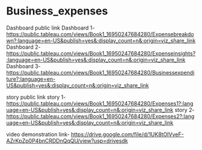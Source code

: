# Business_expenses

Dashboard public link
Dashboard 1- https://public.tableau.com/views/Book1_16950247684280/Expensebreakdown?:language=en-US&publish=yes&:display_count=n&:origin=viz_share_link
Dashboard 2- https://public.tableau.com/views/Book1_16950247684280/Expenseinsights?:language=en-US&publish=yes&:display_count=n&:origin=viz_share_link
Dashboard 3- https://public.tableau.com/views/Book1_16950247684280/Businessexpenditure?:language=en-US&publish=yes&:display_count=n&:origin=viz_share_link

story public link 
story 1- https://public.tableau.com/views/Book1_16950247684280/Expenses1?:language=en-US&publish=yes&:display_count=n&:origin=viz_share_link
story 2- https://public.tableau.com/views/Book1_16950247684280/Expenses2?:language=en-US&publish=yes&:display_count=n&:origin=viz_share_link

video demonstration link- https://drive.google.com/file/d/1UK8tOIVyeF-AZrKpZp0P4bnCRDDnQqQU/view?usp=drivesdk
